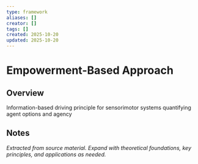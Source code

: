 ```yaml
---
type: framework
aliases: []
creator: []
tags: []
created: 2025-10-20
updated: 2025-10-20
---
```


# Empowerment-Based Approach

## Overview

Information-based driving principle for sensorimotor systems quantifying agent options and agency

## Notes

*Extracted from source material. Expand with theoretical foundations, key principles, and applications as needed.*
